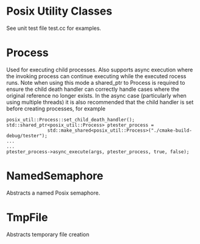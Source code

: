 Posix Utility Classes
======================
See unit test file test.cc for examples.
# Process 
Used for executing child processes. Also supports async execution where the invoking process
can continue executing while the executed rocess runs. Note when using this mode a shared_ptr
to Process is required to ensure the child death handler can correctly handle cases where the
original reference no longer exists. In the async case (particularly when using multiple threads)
 it is also recommended that the child handler is set before creating processes, for example 
~~~~
posix_util::Process::set_child_death_handler();
std::shared_ptr<posix_util::Process> ptester_process =
               std::make_shared<posix_util::Process>("./cmake-build-debug/tester");
...
...
ptester_process->async_execute(args, ptester_process, true, false);               
~~~~

# NamedSemaphore
Abstracts a named Posix semaphore.

# TmpFile
Abstracts temporary file creation
